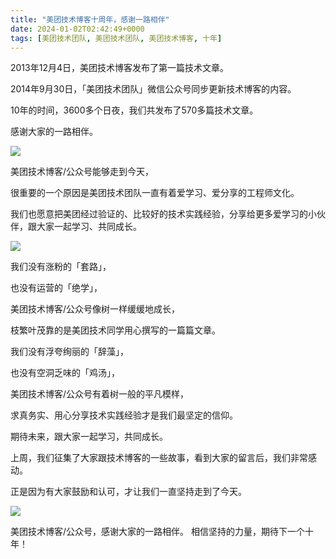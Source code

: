 ```yaml
---
title: "美团技术博客十周年，感谢一路相伴"
date: 2024-01-02T02:42:49+0000
tags: [美团技术团队, 美团技术团队, 美团技术博客, 十年]
---
```


2013年12月4日，美团技术博客发布了第一篇技术文章。


2014年9月30日，「美团技术团队」微信公众号同步更新技术博客的内容。



10年的时间，3600多个日夜，我们共发布了570多篇技术文章。



感谢大家的一路相伴。



![](https://p0.meituan.net/travelcube/3023700b9b216bfa85558cc0ede9fc13952202.jpg)



美团技术博客/公众号能够走到今天，



很重要的一个原因是美团技术团队一直有着爱学习、爱分享的工程师文化。



我们也愿意把美团经过验证的、比较好的技术实践经验，分享给更多爱学习的小伙伴，跟大家一起学习、共同成长。



![](https://p0.meituan.net/travelcube/b581ead18bb5aed8e88fbf8724ca64a8885145.png)



我们没有涨粉的「套路」，



也没有运营的「绝学」，



美团技术博客/公众号像树一样缓缓地成长，



枝繁叶茂靠的是美团技术同学用心撰写的一篇篇文章。



我们没有浮夸绚丽的「辞藻」，



也没有空洞乏味的「鸡汤」，



美团技术博客/公众号有着树一般的平凡模样，



求真务实、用心分享技术实践经验才是我们最坚定的信仰。



期待未来，跟大家一起学习，共同成长。



上周，我们征集了大家跟技术博客的一些故事，看到大家的留言后，我们非常感动。



正是因为有大家鼓励和认可，才让我们一直坚持走到了今天。



![](https://p0.meituan.net/travelcube/31fb863e66cbaa41f1c12831cd65d616576367.png)



美团技术博客/公众号，感谢大家的一路相伴。 相信坚持的力量，期待下一个十年！





